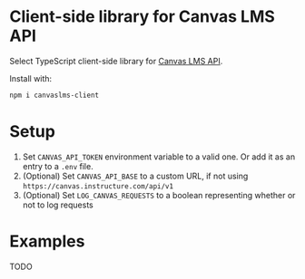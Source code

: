 # Client-side library for Canvas LMS API

Select TypeScript client-side library for [Canvas LMS API](https://canvas.instructure.com/doc/api/).

Install with:

```bash
npm i canvaslms-client
```

# Setup

1. Set `CANVAS_API_TOKEN` environment variable to a valid one. Or add it as an entry to a `.env` file.
2. (Optional) Set `CANVAS_API_BASE` to a custom URL, if not using `https://canvas.instructure.com/api/v1`
3. (Optional) Set `LOG_CANVAS_REQUESTS` to a boolean representing whether or not to log requests

# Examples

TODO